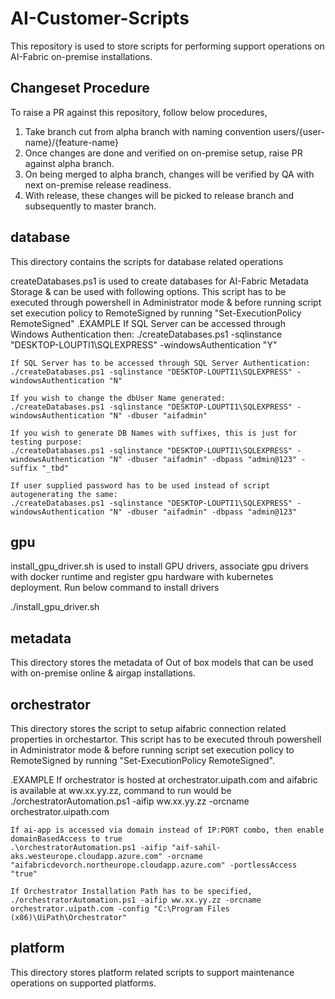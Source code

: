 # AI-Customer-Scripts

This repository is used to store scripts for performing support operations on AI-Fabric on-premise installations.

## Changeset Procedure 

To raise a PR against this repository, follow below procedures, 

1. Take branch cut from alpha branch with naming convention users/{user-name}/{feature-name}
2. Once changes are done and verified on on-premise setup, raise PR against alpha branch.
3. On being merged to alpha branch, changes will be verified by QA with next on-premise release readiness.
4. With release, these changes will be picked to release branch and subsequently to master branch.

## database

This directory contains the scripts for database related operations 

createDatabases.ps1 is used to create databases for AI-Fabric Metadata Storage & can be used with following options. This script has to be executed through powershell in Administrator mode & before running script set execution policy to RemoteSigned by running "Set-ExecutionPolicy RemoteSigned"
.EXAMPLE 
    If SQL Server can be accessed through Windows Authentication then:
    ./createDatabases.ps1 -sqlinstance "DESKTOP-LOUPTI1\SQLEXPRESS" -windowsAuthentication "Y" 

    If SQL Server has to be accessed through SQL Server Authentication:
    ./createDatabases.ps1 -sqlinstance "DESKTOP-LOUPTI1\SQLEXPRESS" -windowsAuthentication "N" 

    If you wish to change the dbUser Name generated:
    ./createDatabases.ps1 -sqlinstance "DESKTOP-LOUPTI1\SQLEXPRESS" -windowsAuthentication "N" -dbuser "aifadmin"

    If you wish to generate DB Names with suffixes, this is just for testing purpose:
    ./createDatabases.ps1 -sqlinstance "DESKTOP-LOUPTI1\SQLEXPRESS" -windowsAuthentication "N" -dbuser "aifadmin" -dbpass "admin@123" -suffix "_tbd"

    If user supplied password has to be used instead of script autogenerating the same:
    ./createDatabases.ps1 -sqlinstance "DESKTOP-LOUPTI1\SQLEXPRESS" -windowsAuthentication "N" -dbuser "aifadmin" -dbpass "admin@123"

## gpu

install_gpu_driver.sh is used to install GPU drivers, associate gpu drivers with docker runtime and register gpu hardware with kubernetes deployment. Run below command to install drivers 

./install_gpu_driver.sh

## metadata

This directory stores the metadata of Out of box models that can be used with on-premise online & airgap installations.

## orchestrator

This directory stores the script to setup aifabric connection related properties in orchestartor. This script has to be executed throuh powershell in Administrator mode & before running script set execution policy to RemoteSigned by running "Set-ExecutionPolicy RemoteSigned". 

.EXAMPLE 
    If orchestrator is hosted at orchestrator.uipath.com and aifabric is available at ww.xx.yy.zz, command to run would be 
    ./orchestratorAutomation.ps1 -aifip ww.xx.yy.zz -orcname orchestrator.uipath.com

    If ai-app is accessed via domain instead of IP:PORT combo, then enable domainBasedAccess to true
    .\orchestratorAutomation.ps1 -aifip "aif-sahil-aks.westeurope.cloudapp.azure.com" -orcname "aifabricdevorch.northeurope.cloudapp.azure.com" -portlessAccess "true"

    If Orchestrator Installation Path has to be specified,
    ./orchestratorAutomation.ps1 -aifip ww.xx.yy.zz -orcname orchestrator.uipath.com -config "C:\Program Files (x86)\UiPath\Orchestrator"

## platform 

This directory stores platform related scripts to support maintenance operations on supported platforms. 
